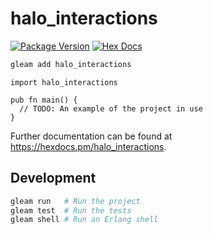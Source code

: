 # halo_interactions

[![Package Version](https://img.shields.io/hexpm/v/halo_interactions)](https://hex.pm/packages/halo_interactions)
[![Hex Docs](https://img.shields.io/badge/hex-docs-ffaff3)](https://hexdocs.pm/halo_interactions/)

```sh
gleam add halo_interactions
```
```gleam
import halo_interactions

pub fn main() {
  // TODO: An example of the project in use
}
```

Further documentation can be found at <https://hexdocs.pm/halo_interactions>.

## Development

```sh
gleam run   # Run the project
gleam test  # Run the tests
gleam shell # Run an Erlang shell
```
